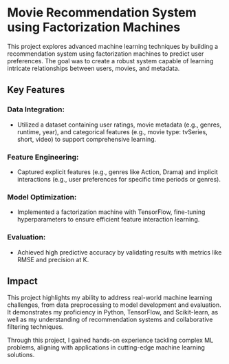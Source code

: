 # Movie Recommendation System using Factorization Machines
This project explores advanced machine learning techniques by building a recommendation system using factorization machines to predict user preferences. The goal was to create a robust system capable of learning intricate relationships between users, movies, and metadata.

## Key Features
### Data Integration:
* Utilized a dataset containing user ratings, movie metadata (e.g., genres, runtime, year), and categorical features (e.g., movie type: tvSeries, short, video) to support comprehensive learning.
### Feature Engineering:
* Captured explicit features (e.g., genres like Action, Drama) and implicit interactions (e.g., user preferences for specific time periods or genres).
### Model Optimization:
* Implemented a factorization machine with TensorFlow, fine-tuning hyperparameters to ensure efficient feature interaction learning.
### Evaluation:
* Achieved high predictive accuracy by validating results with metrics like RMSE and precision at K.

## Impact
This project highlights my ability to address real-world machine learning challenges, from data preprocessing to model development and evaluation. It demonstrates my proficiency in Python, TensorFlow, and Scikit-learn, as well as my understanding of recommendation systems and collaborative filtering techniques.

Through this project, I gained hands-on experience tackling complex ML problems, aligning with applications in cutting-edge machine learning solutions.
